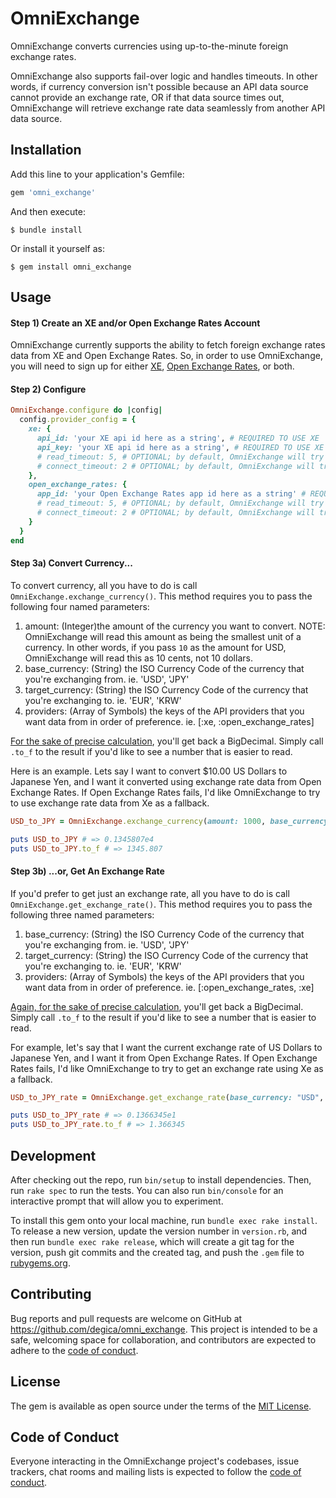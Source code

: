 # OmniExchange

OmniExchange converts currencies using up-to-the-minute foreign exchange rates.

OmniExchange also supports fail-over logic and handles timeouts. In other words, if currency conversion isn't possible because an API data source cannot provide an exchange rate, OR if that data source times out, OmniExchange will retrieve exchange rate data seamlessly from another API data source.

## Installation

Add this line to your application's Gemfile:

```ruby
gem 'omni_exchange'
```

And then execute:

    $ bundle install

Or install it yourself as:

    $ gem install omni_exchange

## Usage

#### **Step 1) Create an XE and/or Open Exchange Rates Account**

OmniExchange currently supports the ability to fetch foreign exchange rates data from XE and Open Exchange Rates. So, in order to use OmniExchange, you will need to sign up for either [XE](https://www.xe.com/xecurrencydata/), [Open Exchange Rates](https://openexchangerates.org/), or both.

#### **Step 2) Configure**

```ruby
OmniExchange.configure do |config|
  config.provider_config = {
    xe: {
      api_id: 'your XE api id here as a string', # REQUIRED TO USE XE
      api_key: 'your XE api id here as a string', # REQUIRED TO USE XE
      # read_timeout: 5, # OPTIONAL; by default, OmniExchange will try to read API data for 5 seconds before timing out
      # connect_timeout: 2 # OPTIONAL; by default, OmniExchange will try to connect to XE for 2 seconds before timing out
    },
    open_exchange_rates: {
      app_id: 'your Open Exchange Rates app id here as a string' # REQUIRED TO USE OPEN EXCHANGE RATES
      # read_timeout: 5, # OPTIONAL; by default, OmniExchange will try to read API data for 5 seconds before timing out
      # connect_timeout: 2 # OPTIONAL; by default, OmniExchange will try to connect to Open Exchange Rates for 2 seconds before timing out
    }
  }
end
```

#### **Step 3a) Convert Currency...**

To convert currency, all you have to do is call `OmniExchange.exchange_currency()`. This method requires you to pass the following four named parameters:
1. amount: (Integer)the amount of the currency you want to convert. NOTE: OmniExchange will read this amount as being the smallest unit of a currency. In other words, if you pass `10` as the amount for USD, OmniExchange will read this as 10 cents, not 10 dollars.
2. base_currency: (String) the ISO Currency Code of the currency that you're exchanging from. ie. 'USD', 'JPY'
3. target_currency: (String) the ISO Currency Code of the currency that you're exchanging to. ie. 'EUR', 'KRW'
4. providers: (Array of Symbols) the keys of the API providers that you want data from in order of preference. ie. [:xe, :open_exchange_rates]

[For the sake of precise calculation](https://www.bigbinary.com/blog/handling-money-in-ruby), you'll get back a BigDecimal. Simply call `.to_f` to the result if you'd like to see a number that is easier to read.


Here is an example. Lets say I want to convert $10.00 US Dollars to Japanese Yen, and I want it converted using exchange rate data from Open Exchange Rates. If Open Exchange Rates fails, I'd like OmniExchange to try to use exchange rate data from Xe as a fallback.

```ruby
USD_to_JPY = OmniExchange.exchange_currency(amount: 1000, base_currency: "USD", target_currency: "JPY", providers: [:open_exchange_rates, :xe])

puts USD_to_JPY # => 0.1345807e4 
puts USD_to_JPY.to_f # => 1345.807

```

#### **Step 3b) ...or, Get An Exchange Rate**

If you'd prefer to get just an exchange rate, all you have to do is call `OmniExchange.get_exchange_rate()`. This method requires you to pass the following three named parameters:
1. base_currency: (String) the ISO Currency Code of the currency that you're exchanging from. ie. 'USD', 'JPY'
2. target_currency: (String) the ISO Currency Code of the currency that you're exchanging to. ie. 'EUR', 'KRW'
3. providers: (Array of Symbols) the keys of the API providers that you want data from in order of preference. ie. [:open_exchange_rates, :xe]

[Again, for the sake of precise calculation](https://www.bigbinary.com/blog/handling-money-in-ruby), you'll get back a BigDecimal. Simply call `.to_f` to the result if you'd like to see a number that is easier to read.


For example, let's say that I want the current exchange rate of US Dollars to Japanese Yen, and I want it from Open Exchange Rates. If Open Exchange Rates fails, I'd like OmniExchange to try to get an exchange rate using Xe as a fallback.

```ruby
USD_to_JPY_rate = OmniExchange.get_exchange_rate(base_currency: "USD", target_currency: "JPY", providers: [:open_exchange_rates, :xe])

puts USD_to_JPY_rate # => 0.1366345e1 
puts USD_to_JPY_rate.to_f # => 1.366345 

```

## Development

After checking out the repo, run `bin/setup` to install dependencies. Then, run `rake spec` to run the tests. You can also run `bin/console` for an interactive prompt that will allow you to experiment.

To install this gem onto your local machine, run `bundle exec rake install`. To release a new version, update the version number in `version.rb`, and then run `bundle exec rake release`, which will create a git tag for the version, push git commits and the created tag, and push the `.gem` file to [rubygems.org](https://rubygems.org).

## Contributing

Bug reports and pull requests are welcome on GitHub at https://github.com/degica/omni_exchange. This project is intended to be a safe, welcoming space for collaboration, and contributors are expected to adhere to the [code of conduct](https://github.com/degica/omni_exchange/blob/master/CODE_OF_CONDUCT.md).

## License

The gem is available as open source under the terms of the [MIT License](https://opensource.org/licenses/MIT).

## Code of Conduct

Everyone interacting in the OmniExchange project's codebases, issue trackers, chat rooms and mailing lists is expected to follow the [code of conduct](https://github.com/degica/omni_exchange/blob/master/CODE_OF_CONDUCT.md).
